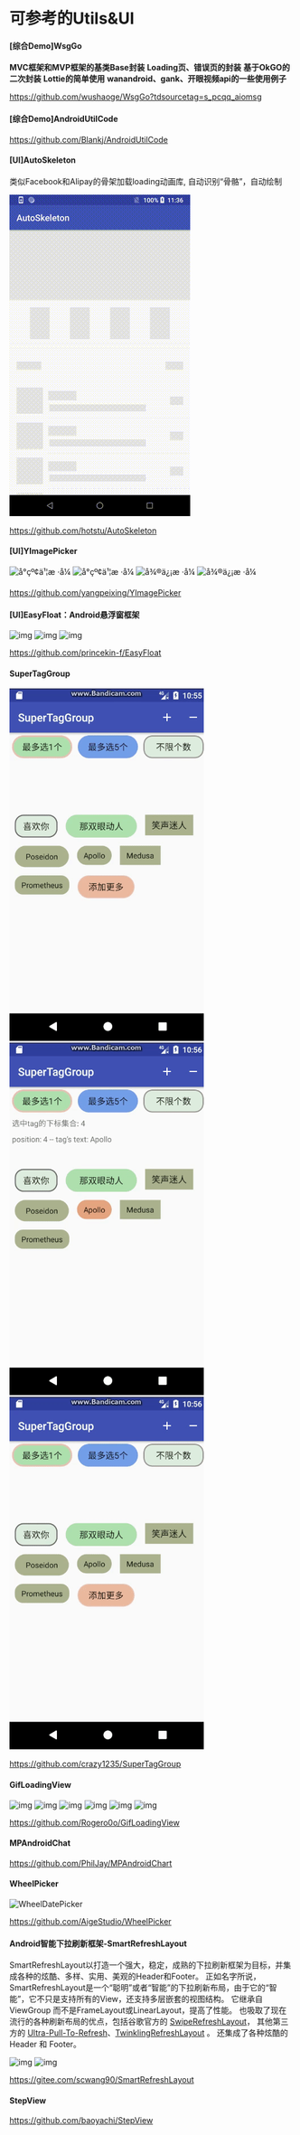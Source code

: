 # 可参考的Utils&UI

#### [综合Demo]WsgGo

**MVC框架和MVP框架的基类Base封装**
**Loading页、错误页的封装**
**基于OkGO的二次封装**
**Lottie的简单使用**
**wanandroid、gank、开眼视频api的一些使用例子**

https://github.com/wushaoge/WsgGo?tdsourcetag=s_pcqq_aiomsg



#### [综合Demo]AndroidUtilCode

https://github.com/Blankj/AndroidUtilCode



#### [UI]AutoSkeleton

类似Facebook和Alipay的骨架加载loading动画库, 自动识别“骨骼”，自动绘制

 ![demo1](https://github.com/hotstu/AutoSkeleton/raw/master/screenshots/demo2.gif) 

https://github.com/hotstu/AutoSkeleton



#### [UI]YImagePicker

 ![å°çº¢ä¹¦æ ·å¼](https://camo.githubusercontent.com/3971b727c3369e38e751f0f9d7a66b05154494d1241cb3c2b5b064f5b2ec2d21/68747470733a2f2f7777772e70677965722e636f6d2f696d6167652f766965772f6170705f73637265656e73686f74732f35333738323334636465363164656338643338323365626262666130323535612d353238)  ![å°çº¢ä¹¦æ ·å¼](https://camo.githubusercontent.com/5fc7a887ca4186f53c9ad65cd7f923d888b849f821935d2a953e9173de6a8920/68747470733a2f2f7777772e70677965722e636f6d2f696d6167652f766965772f6170705f73637265656e73686f74732f39663663636164613134363036383639326664613065333062376135646631382d353238)  ![å¾®ä¿¡æ ·å¼](https://camo.githubusercontent.com/99761c1af56ce957e2347c8cb2b198dc1dcad0ac88a772141c573f20d02b0c5c/68747470733a2f2f7777772e70677965722e636f6d2f696d6167652f766965772f6170705f73637265656e73686f74732f38323562336431363864373061623435333961656436316166366265376633362d353238)  ![å¾®ä¿¡æ ·å¼](https://camo.githubusercontent.com/3ab711af977620c5edb61e1d4c312d5033e37e7b09f88dbd7cee5327623633a8/68747470733a2f2f7777772e70677965722e636f6d2f696d6167652f766965772f6170705f73637265656e73686f74732f31656330313133643835306535656539393137313732613434376332373337662d353238) 

https://github.com/yangpeixing/YImagePicker



#### [UI]EasyFloat：Android悬浮窗框架

 ![img](https://github.com/princekin-f/EasyFloat/raw/master/readme/%E6%9D%83%E9%99%90%E7%94%B3%E8%AF%B7.gif)  ![img](https://github.com/princekin-f/EasyFloat/raw/master/readme/%E7%B3%BB%E7%BB%9F%E6%B5%AE%E7%AA%97.gif)  ![img](https://github.com/princekin-f/EasyFloat/raw/master/readme/%E6%B5%AE%E7%AA%97%E7%BC%A9%E6%94%BE.gif) 

https://github.com/princekin-f/EasyFloat





#### SuperTagGroup

 ![img1](https://github.com/crazy1235/SuperTagGroup/raw/master/others/demo1.gif)  ![img1](https://github.com/crazy1235/SuperTagGroup/raw/master/others/demo2.gif)  ![img1](https://github.com/crazy1235/SuperTagGroup/raw/master/others/demo3.gif) 

https://github.com/crazy1235/SuperTagGroup





#### GifLoadingView

 ![img](https://camo.githubusercontent.com/b11215d3d682b1a48d162c50e4867bbb7b42675982270834d65d7c37886ebafc/687474703a2f2f7777342e73696e61696d672e636e2f6d773639302f61363935616364656777316633646579737274346767323034733034783137722e676966)  ![img](https://camo.githubusercontent.com/b4bfcb892d44d5a2d8d57ac3023ec2c60108d70d7a2c12439034da9723cd2ce9/687474703a2f2f7777332e73696e61696d672e636e2f736d616c6c2f61363935616364656777316633646579746236343867323034733034787771652e676966)  ![img](https://camo.githubusercontent.com/36dd6ac64442c549b1a5a125ac4eafc06597f59a06f377a2f1dbd97da6958dde/687474703a2f2f7777332e73696e61696d672e636e2f736d616c6c2f613639356163646567773166336465797470766f3067323034733034783435302e676966)  ![img](https://camo.githubusercontent.com/d7c83293ecae63558c170fac57a0b1215d2a0ede1948a164ecdb4c2bc7d856f9/687474703a2f2f7777332e73696e61696d672e636e2f736d616c6c2f61363935616364656777316633646579753537313367323034733034783431742e676966)  ![img](https://camo.githubusercontent.com/83695d6c623f7452cbbcbbe81b90945ac7ec7fea1af284c0841f0b2ba098e200/687474703a2f2f7777322e73696e61696d672e636e2f736d616c6c2f61363935616364656777316633646579766c68353767323034733034787139322e676966)  ![img](https://camo.githubusercontent.com/1482124dca489bd049f7a72d507feafd2b29dd011e399a1d795f6d6106788859/687474703a2f2f7777342e73696e61696d672e636e2f736d616c6c2f6136393561636465677731663364657a313763773867323034733034783739672e676966) 

https://github.com/Rogero0o/GifLoadingView





#### MPAndroidChat

https://github.com/PhilJay/MPAndroidChart



#### WheelPicker

 ![WheelDatePicker](https://github.com/AigeStudio/WheelPicker/raw/master/Previews/main/WheelDatePicker.gif) 

https://github.com/AigeStudio/WheelPicker





#### Android智能下拉刷新框架-SmartRefreshLayout

 SmartRefreshLayout以打造一个强大，稳定，成熟的下拉刷新框架为目标，并集成各种的炫酷、多样、实用、美观的Header和Footer。 正如名字所说，SmartRefreshLayout是一个“聪明”或者“智能”的下拉刷新布局，由于它的“智能”，它不只是支持所有的View，还支持多层嵌套的视图结构。 它继承自ViewGroup 而不是FrameLayout或LinearLayout，提高了性能。 也吸取了现在流行的各种刷新布局的优点，包括谷歌官方的 [SwipeRefreshLayout](https://developer.android.com/reference/android/support/v4/widget/SwipeRefreshLayout.html)， 其他第三方的 [Ultra-Pull-To-Refresh](https://github.com/liaohuqiu/android-Ultra-Pull-To-Refresh)、[TwinklingRefreshLayout](https://github.com/lcodecorex/TwinklingRefreshLayout) 。 还集成了各种炫酷的 Header 和 Footer。 

 ![img](https://gitee.com/scwang90/SmartRefreshLayout/raw/V-ART/art/gif_practive_weibo_1.gif)  ![img](https://gitee.com/scwang90/SmartRefreshLayout/raw/V-ART/art/gif_practive_feedlist_1.gif) 

https://gitee.com/scwang90/SmartRefreshLayout



#### StepView

https://github.com/baoyachi/StepView